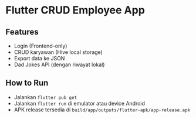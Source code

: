 # Flutter CRUD Employee App

## Features
- Login (Frontend-only)
- CRUD karyawan (Hive local storage)
- Export data ke JSON
- Dad Jokes API (dengan riwayat lokal)

## How to Run
- Jalankan `flutter pub get`
- Jalankan `flutter run` di emulator atau device Android
- APK release tersedia di `build/app/outputs/flutter-apk/app-release.apk`
